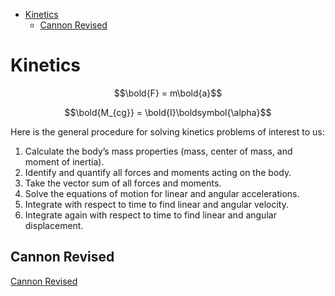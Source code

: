 - [Kinetics](#kinetics)
  - [Cannon Revised](#cannon-revised)


# Kinetics

$$\bold{F} = m\bold{a}$$

$$\bold{M_{cg}} = \bold{I}\boldsymbol{\alpha}$$

Here is the general procedure for solving kinetics problems of interest to us:

1.	Calculate the body’s mass properties (mass, center of mass, and moment of inertia).
2.	Identify and quantify all forces and moments acting on the body.
3.	Take the vector sum of all forces and moments.
4.	Solve the equations of motion for linear and angular accelerations.
5.	Integrate with respect to time to find linear and angular velocity.
6.	Integrate again with respect to time to find linear and angular displacement.

## Cannon Revised

[Cannon Revised](./Scripts/CannonRevised.cpp)